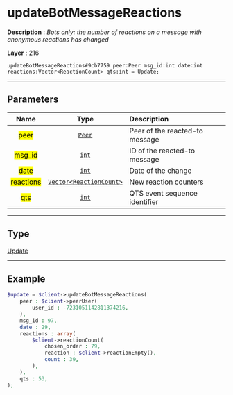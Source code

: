 # updateBotMessageReactions

**Description** : *Bots only: the number of reactions on a message with anonymous reactions has changed*

**Layer** : 216

```tl
updateBotMessageReactions#9cb7759 peer:Peer msg_id:int date:int reactions:Vector<ReactionCount> qts:int = Update;
```

---

## Parameters

| Name | Type | Description |
| :---: | :---: | :--- |
| <mark>peer</mark> | [`Peer`](type/Peer) | Peer of the reacted-to message |
| <mark>msg_id</mark> | [`int`](type/int) | ID of the reacted-to message |
| <mark>date</mark> | [`int`](type/int) | Date of the change |
| <mark>reactions</mark> | [`Vector<ReactionCount>`](type/ReactionCount) | New reaction counters |
| <mark>qts</mark> | [`int`](type/int) | QTS event sequence identifier |

---

## Type

[Update](type/Update)

---

## Example

```php
$update = $client->updateBotMessageReactions(
	peer : $client->peerUser(
		user_id : -7231051142811374216,
	),
	msg_id : 97,
	date : 29,
	reactions : array(
		$client->reactionCount(
			chosen_order : 79,
			reaction : $client->reactionEmpty(),
			count : 39,
		),
	),
	qts : 53,
);
```